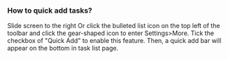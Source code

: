 ### How to quick add tasks?
Slide screen to the right Or click the bulleted list icon on the top left of the toolbar and click the gear-shaped icon to enter Settings>More. Tick the checkbox of "Quick Add" to enable this feature. Then, a quick add bar will appear on the bottom in task list page.
